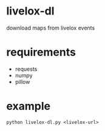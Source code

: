 # livelox-dl

download maps from livelox events

# requirements

- requests
- numpy
- pillow

# example

`python livelox-dl.py <livelox-url>`
